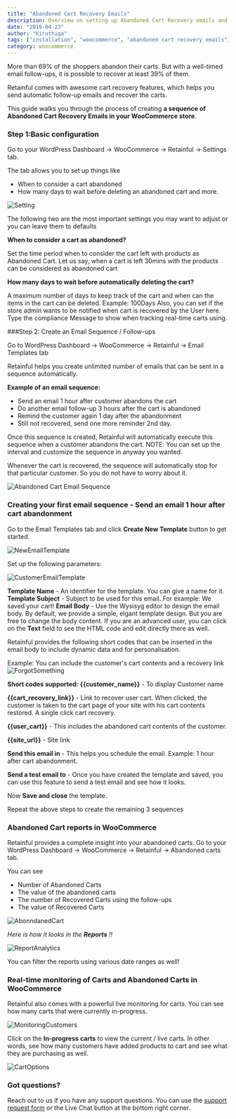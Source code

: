 ```yaml
---
title: "Abandoned Cart Recovery Emails"
description: Overview on setting up Abandoned Cart Recovery emails and dashboard for reports on recovered carts
date: "2019-04-23"
author: "Kiruthiga"
tags: ["installation", "woocommerce", "abandoned cart recovery emails"]
category: woocommerce
---
```


More than 69% of the shoppers abandon their carts. But with a well-timed email follow-ups, it is possible to recover at least 39% of them.

Retainful comes with awesome cart recovery features, which helps you send automatic follow-up emails and recover the carts.

This guide walks you through the process of creating **a sequence of Abandoned Cart Recovery Emails in your WooCommerce store**.

### Step 1:Basic configuration

Go to your WordPress Dashboard -> WooCommerce -> Retainful -> Settings tab.

The tab allows you to set up things like
- When to consider a cart abandoned
- How many days to wait before deleting an abandoned cart 
and more.

![Setting](https://raw.githubusercontent.com/retainful/site-images/master/docs/abandoned-cart-recovery/setting.png)

The following two are the most important settings you may want to adjust or you can leave them to defaults

**When to consider a cart as abandoned?** 

Set the time period when to consider the cart left with products as Abandoned Cart. 
Let us say, when a cart is left 30mins with the products can be considered as abandoned cart

**How many days to wait before automatically deleting the cart?**

A maximum number of days to keep track of the cart and when can the items in the cart can be deleted.
Example: 100Days
Also, you can set if the store admin wants to be notified when cart is recovered by the User here.
Type the compliance Message to show when tracking real-time carts using.

###Step 2: Create an Email Sequence / Follow-ups

Go to WordPress Dashboard -> WooCommerce -> Retainful -> Email Templates tab

Retainful helps you create unlimited number of emails that can be sent in a sequence automatically.

**Example of an email sequence:**

- Send an email 1 hour after customer abandons the cart
- Do another email follow-up 3 hours after the cart is abandoned
- Remind the customer again 1 day after the abandonment
- Still not recovered, send one more reminder 2nd day.

Once this sequence is created, Retainful will automatically execute this sequence when a customer abandons the cart. 
NOTE: You can set up the interval and customize the sequence in anyway you wanted.

Whenever the cart is recovered, the sequence will automatically stop for that particular customer. So you do not have to worry about it.

![Abandoned Cart Email Sequence](https://raw.githubusercontent.com/retainful/site-images/master/docs/abandoned-cart-recovery/abandoned-cart-recovery-email-sequence.png)


### Creating your first email sequence - Send an email 1 hour after cart abandonment

Go to the Email Templates tab and click  **Create New Template** button to get started.


![NewEmailTemplate](https://raw.githubusercontent.com/retainful/site-images/master/docs/abandoned-cart-recovery/NewEmailTemplate.png)

Set up the following parameters:

![CustomerEmailTemplate](https://raw.githubusercontent.com/retainful/site-images/master/docs/abandoned-cart-recovery/EmailTemplate-for-customer.png)

**Template Name** - An identifier for the template. You can give a name for it. 
**Template Subject** - Subject to be used for this email. For example: We saved your cart! 
**Email Body** - Use the Wysisyg editor to design the email body. By default, we provide a simple, elgant template design. But you are free to change the body content. If you are an advanced user, you can click on the **Text** field to see the HTML code and edit directly there as well.

Retainful provides the following short codes that can be inserted in the email body to include dynamic data and for personalisation.

Example: You can include the customer's cart contents and a recovery link
![ForgotSomething](https://raw.githubusercontent.com/retainful/site-images/master/docs/abandoned-cart-recovery/ForgotSomething.png)

**Short codes supported:**
**{{customer_name}}** - To display Customer name

**{{cart_recovery_link}}** - Link to recover user cart. When clicked, the customer is taken to the cart page of your site with his cart contents restored. A single click cart recovery.

**{{user_cart}}** - This includes the abandoned cart contents of the customer.

**{{site_url}}** - Site link


**Send this email in** - This helps you schedule the email. Example: 1 hour after cart abandonment. 

**Send a test email to** - Once you have created the template and saved, you can use this feature to send a test email and see how it looks.

Now **Save and close** the template.

Repeat the above steps to create the remaining 3 sequences

### Abandoned Cart reports in WooCommerce

Retainful provides a complete insight into your abandoned carts.
Go to your WordPress Dashboard -> WooCommerce -> Retainful -> Abandoned carts tab.


You can see
- Number of Abandoned Carts
- The value of the abandoned carts
- The number of Recovered Carts using the follow-ups
- The value of Recovered Carts

![AbonndanedCart](https://raw.githubusercontent.com/retainful/site-images/master/docs/abandoned-cart-recovery/abondanedCarts.png)

<i>Here is how it looks in the **Reports** !!</i>

![ReportAnalytics](https://raw.githubusercontent.com/retainful/site-images/master/docs/abandoned-cart-recovery/Analytics.png)


You can filter the reports using various date ranges as well!


### Real-time monitoring of Carts and Abandoned Carts in WooCommerce

Retainful also comes with a powerful live monitoring for carts. You can see how many carts that were currently in-progress.

![MonitoringCustomers](https://raw.githubusercontent.com/retainful/site-images/master/docs/abandoned-cart-recovery/legends.png)

Click on the **In-progress carts** to view the current / live carts. In other words, see how many customers have added products to cart and see what they are purchasing as well.

![CartOptions](https://raw.githubusercontent.com/retainful/site-images/master/docs/abandoned-cart-recovery/cartOptions.png)


### Got questions?

Reach out to us if you have any support questions. You can use the [support request form](https://www.retainful.com/support) or the Live Chat button at the bottom right corner.
